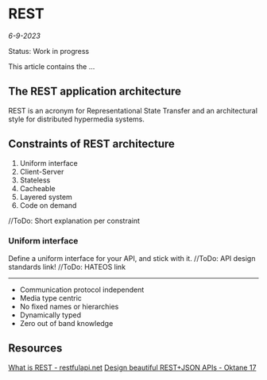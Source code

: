 # REST
*6-9-2023*

Status: Work in progress

This article contains the ...

## The REST application architecture

REST is an acronym for Representational State Transfer and an architectural style for distributed hypermedia systems.

## Constraints of REST architecture

1. Uniform interface
2. Client-Server
3. Stateless
4. Cacheable
5. Layered system
6. Code on demand

//ToDo: Short explanation per constraint

### Uniform interface

Define a uniform interface for your API, and stick with it.
//ToDo: API design standards link! 
//ToDo: HATEOS link


---

- Communication protocol independent
- Media type centric
- No fixed names or hierarchies
- Dynamically typed
- Zero out of band knowledge

## Resources

[What is REST - restfulapi.net](https://restfulapi.net/)
[Design beautiful REST+JSON APIs - Oktane 17](https://www.youtube.com/watch?v=MiOSzpfP1Ww)